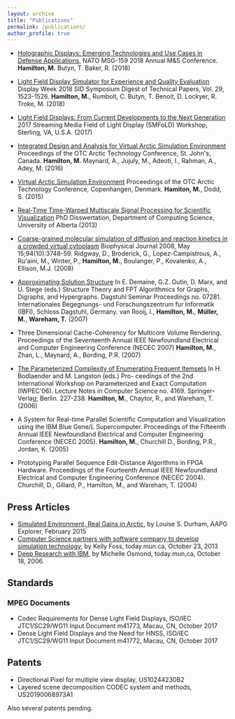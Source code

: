 ```yaml
---
layout: archive
title: "Publications"
permalink: /publications/
author_profile: true
---
```




- [Holographic Displays: Emerging Technologies and Use Cases in Defense Applications](https://www.sto.nato.int/publications/STO%20Meeting%20Proceedings/STO-MP-MSG-159/MP-MSG-159-08.pdf),
NATO MSG-159 2018 Annual M&S Conference. **Hamilton, M.** Butyn, T. Baker, R. (2018)

- [Light Field Display Simulator for Experience and Quality Evaluation](https://onlinelibrary.wiley.com/doi/abs/10.1002/sdtp.12268) Display
Week 2018 SID Symposium Digest of Technical Papers, Vol. 29, 1523-1526. **Hamilton, M.**, Rumbolt, C. Butyn, T. Benoit, D. Lockyer, R. Troke, M. (2018)

- [Light Field Displays: From Current Developments to the Next Generation](http://www.smfold.org/wp-content/uploads/2017/10/Avavlon-Light-Field-Displays-From-Current-Developments-to-the-Next-Generation_RBEdits.pdf) 2017
Streaming Media Field of Light Display (SMFoLD) Workshop, Sterling, VA, U.S.A. (2017)

- [Integrated Design and Analysis for Virtual Arctic Simulation Environment](https://www.onepetro.org/conference-paper/OTC-27392-MS) Proceedings of
the OTC Arctic Technology Conference, St. John's, Canada. **Hamilton, M.** Maynard, A., Jujuly, M., Adeoti, I., Rahman, A., Adey, M. (2016)

- [Virtual Arctic Simulation Environment](https://www.onepetro.org/conference-paper/OTC-25525-MS) Proceedings
of the OTC Arctic Technology Conference, Copenhangen, Denmark. **Hamiton, M.**, Dodd, S. (2015)

- [Real-Time Time-Warped Multiscale Signal Processing for Scientific Visualization](https://era.library.ualberta.ca/items/4507a7c6-dffc-459e-b217-bc12d05e4fe3)
PhD Disswertation, Department of Computing Science, University of Alberta (2013)

- [Coarse-grained molecular simulation of diffusion and reaction kinetics in a crowded virtual cytoplasm](https://www.sciencedirect.com/science/article/pii/S0006349508703783)
Biophysical Journal 2008, May 15;94(10):3748-59. Ridgway, D., Broderick, G., Lopez-Campistrous, A., Ru'aini, M., Winter, P., **Hamilton,
M.**, Boulanger, P., Kovalenko, A., Ellison, M.J. (2008)

- [Approximating Solution Structure](http://drops.dagstuhl.de/portals/index.php?semnr=07281) In E. Demaine, G.Z. Gutin, D. Marx, and U. Stege (eds.) Structure Theory
 and FPT Algorithmics for Graphs, Digraphs, and Hypergraphs. Dagstuhl Seminar Proceedings no. 07281. Internationales Begegnungs- und Forschungszentrum 
fur Informatik (IBFI), Schloss Dagstuhl, Germany. van Rooij, I., **Hamilton, M.**, **Müller, M.**, **Wareham, T.** (2007)

- Three Dimensional Cache-Coherency for Multicore Volume Rendering. Proceedings of the Seventeenth Annual
IEEE Newfoundland Electrical and Computer Engineering Conference (NECEC 2007) **Hamilton, M.**, Zhan, L., Maynard, A., Bording, P.R. (2007)

- [The Parameterized Complexity of Enumerating Frequent Itemsets](https://link.springer.com/chapter/10.1007/11847250_21) In H. Bodlaender and M. Langston (eds.) Pro-
ceedings of the 2nd International Workshop on Parameterized and Exact Computation (IWPEC'06). Lecture Notes in Computer Science no. 4169. Springer-Verlag; Berlin.
227-238. **Hamilton, M.**, Chaytor, R., and Wareham, T. (2006)

- A System for Real-time Parallel Scientific Computation and Visualization using the IBM Blue Gene/L Supercomputer. Proceedings of the Fifteenth Annual IEEE Newfoundland Electrical and
Computer Engineering Conference (NECEC 2005). **Hamilton, M.**, Churchill D., Bording, P.R., Jordan, K. (2005)

- Prototyping Parallel Sequence Edit-Distance Algorithms in FPGA Hardware. Proceedings of the Fourteenth Annual IEEE Newfoundland Electrical and Computer Engineering Conference (NECEC
2004). Churchill, D., Gillard, P., Hamilton, M., and Wareham, T. (2004)



## Press Articles

- [Simulated Environment, Real Gains in Arctic](https://explorer.aapg.org/story?articleid=15833), by Louise S. Durham, AAPG Explorer, February 2015
- [Computer Science partners with software company to develop simulation technology](http://www.today.mun.ca/news.php?id=8632), by Kelly Foss, today.mun.ca, October 23, 2013
- [Deep Research with IBM](http://www.mun.ca/2006report/muntoday/1511.php), by Michelle Osmond, today.mun,ca, October 18, 2006.


## Standards
### MPEG Documents

- Codec Requirements for Dense Light Field Displays, ISO/IEC JTC1/SC29/WG11 Input Document m41773, Macau, CN, October 2017
- Dense Light Field Displays and the Need for HNSS, ISO/IEC JTC1/SC29/WG11 Input Document m41772, Macau, CN, October 2017

## Patents

- Directional Pixel for multiple view display, US10244230B2 
- Layered scene decomposition CODEC system and methods, US20190068973A1

Also several patents pending.




